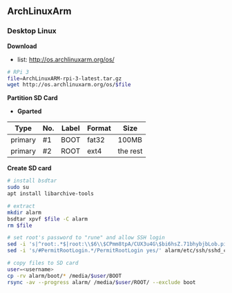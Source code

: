 ArchLinuxArm
---

### Desktop Linux

**Download**
- list: http://os.archlinuxarm.org/os/
```sh
# RPi 3
file=ArchLinuxARM-rpi-3-latest.tar.gz
wget http://os.archlinuxarm.org/os/$file
```

**Partition SD Card**
- **Gparted**

| Type    | No. | Label | Format | Size     |
|---------|-----|-------|--------|----------|
| primary | #1  | BOOT  | fat32  | 100MB    |
| primary | #2  | ROOT  | ext4   | the rest |

**Create SD card**
```sh
# install bsdtar
sudo su
apt install libarchive-tools

# extract
mkdir alarm
bsdtar xpvf $file -C alarm
rm $file

# set root's password to "rune" and allow SSH login
sed -i 's|^root:.*$|root:\\$6\\$CPmm8tpA/CUX3u4G\$bi6hsZ.71bhybjbLob.piVwAT8dyEvhVPDACMpm0mwkMwdCSnkXsji9dzeUOxVOkObm/NAK6NacQmMheSJojn/:17513::::::|' alarm/etc/shadow
sed -i 's/#PermitRootLogin.*/PermitRootLogin yes/' alarm/etc/ssh/sshd_config

# copy files to SD card
user=<username>
cp -rv alarm/boot/* /media/$user/BOOT
rsync -av --progress alarm/ /media/$user/ROOT/ --exclude boot
```
